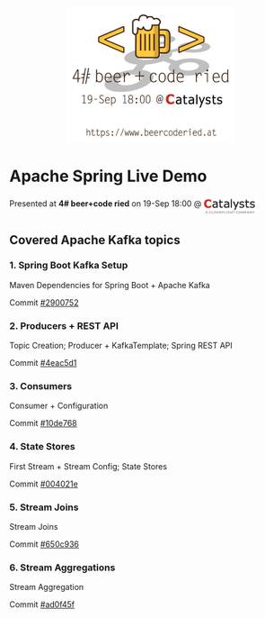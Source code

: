 <p align="center">
    <img src="docs/readme_images/4th_beercoderied.png" alt="beer+code logo" width="300" />
</p>

# Apache Spring Live Demo

Presented at **4# beer+code ried** on 19-Sep 18:00 @<img src="docs/readme_images/catalysts_small.svg" alt="Catalysts logo" width="100" align="middle" />

## Covered Apache Kafka topics

### 1. Spring Boot Kafka Setup

Maven Dependencies for Spring Boot + Apache Kafka

Commit [#2900752](https://github.com/daviian/kafka-spring-live-demo/commit/2900752ba6cadfa92c2d878c77b39ec7de7d1dbc)

### 2. Producers + REST API

Topic Creation; Producer + KafkaTemplate; Spring REST API

Commit [#4eac5d1](https://github.com/daviian/kafka-spring-live-demo/commit/4eac5d1fe7da114f04e0d3f0dc110cb32cbc320f)

### 3. Consumers

Consumer + Configuration

Commit [#10de768](https://github.com/daviian/kafka-spring-live-demo/commit/10de7689fcf702dc205dbd4b6c34a90d07f68e10)

### 4. State Stores

First Stream + Stream Config; State Stores

Commit [#004021e](https://github.com/daviian/kafka-spring-live-demo/commit/004021e90e08c5d470c26c556dd1a6519fb1f82c)

### 5. Stream Joins

Stream Joins

Commit [#650c936](https://github.com/daviian/kafka-spring-live-demo/commit/650c936e09be308c19824fb1384889c9a6bf05e8)

### 6. Stream Aggregations

Stream Aggregation

Commit [#ad0f45f](https://github.com/daviian/kafka-spring-live-demo/commit/ad0f45f27b5093aceaa6e151b097ea357)